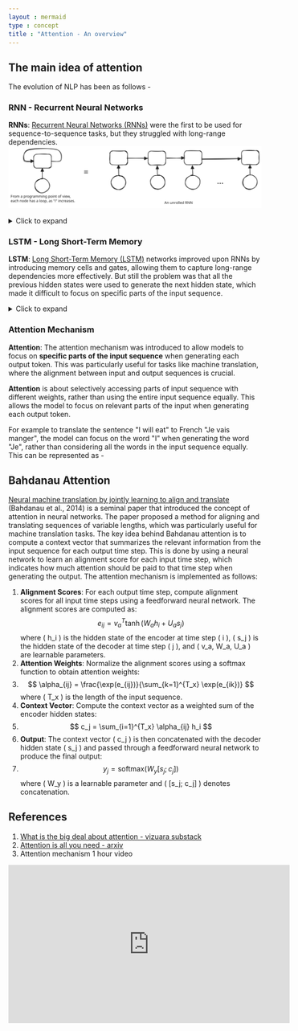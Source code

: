 ```yaml
---
layout : mermaid
type : concept
title : "Attention - An overview"
---
```

## The main idea of attention
The evolution of NLP has been as follows - 
### RNN - Recurrent Neural Networks
**RNNs**: [Recurrent Neural Networks (RNNs)](https://samratkar.github.io/2025/02/01/RNN-theo.html) were the first to be used for sequence-to-sequence tasks, but they struggled with long-range dependencies.
![ ](/images/genai/rnn-unrolled.svg)
<details>
  <summary>Click to expand</summary>
  <img src="/images/genai/rnn-block.svg" alt="Description" width="300">
</details>

### LSTM - Long Short-Term Memory

**LSTM**: [Long Short-Term Memory (LSTM)](https://samratkar.github.io/2025/02/15/LSTM-theory.html) networks improved upon RNNs by introducing memory cells and gates, allowing them to capture long-range dependencies more effectively. But still the problem was that all the previous hidden states were used to generate the next hidden state, which made it difficult to focus on specific parts of the input sequence.
<details>
  <summary>Click to expand</summary>
<video width="640" height="360" controls>
  <source src="/images/genai/lstm-visualization.mp4" type="video/mp4">
  Your browser does not support the video tag.
</video>
</details>

### Attention Mechanism
**Attention**: The attention mechanism was introduced to allow models to focus on **specific parts of the input sequence** when generating each output token. This was particularly useful for tasks like machine translation, where the alignment between input and output sequences is crucial.

**Attention** is about selectively accessing parts of input sequence with different weights, rather than using the entire input sequence equally. This allows the model to focus on relevant parts of the input when generating each output token.

For example to translate the sentence "I will eat" to French "Je vais manger", the model can focus on the word "I" when generating the word "Je", rather than considering all the words in the input sequence equally. This can be represented as - 

## Bahdanau Attention

[Neural machine translation by jointly learning to align and translate](https://arxiv.org/abs/1409.0473) (Bahdanau et al., 2014) is a seminal paper that introduced the concept of attention in neural networks. The paper proposed a method for aligning and translating sequences of variable lengths, which was particularly useful for machine translation tasks.
The key idea behind Bahdanau attention is to compute a context vector that summarizes the relevant information from the input sequence for each output time step. This is done by using a neural network to learn an alignment score for each input time step, which indicates how much attention should be paid to that time step when generating the output.
The attention mechanism is implemented as follows:
1. **Alignment Scores**: For each output time step, compute alignment scores for all input time steps using a feedforward neural network. The alignment scores are computed as:
   $$ e_{ij} = v_a^T \tanh(W_a h_i + U_a s_j) $$
   where \( h_i \) is the hidden state of the encoder at time step \( i \), \( s_j \) is the hidden state of the decoder at time step \( j \), and \( v_a, W_a, U_a \) are learnable parameters.
2. **Attention Weights**: Normalize the alignment scores using a softmax function to obtain attention weights:
3. $$ \alpha_{ij} = \frac{\exp(e_{ij})}{\sum_{k=1}^{T_x} \exp(e_{ik})} $$
   where \( T_x \) is the length of the input sequence.
4. **Context Vector**: Compute the context vector as a weighted sum of the encoder hidden states:
5. $$ c_j = \sum_{i=1}^{T_x} \alpha_{ij} h_i $$
6. **Output**: The context vector \( c_j \) is then concatenated with the decoder hidden state \( s_j \) and passed through a feedforward neural network to produce the final output:
7. $$ y_j = \text{softmax}(W_y [s_j; c_j]) $$
   where \( W_y \) is a learnable parameter and \( [s_j; c_j] \) denotes concatenation.

## References

1. [What is the big deal about attention - vizuara substack](https://substack.com/inbox/post/158574020)
2. [Attention is all you need - arxiv](https://arxiv.org/abs/1706.03762)
3. Attention mechanism 1 hour video 
<iframe width="560" height="315" src="https://www.youtube.com/embed/K45ze9Yd5UE?si=FAJ3YPArq9Wu-uQ3" title="YouTube video player" frameborder="0" allow="accelerometer; autoplay; clipboard-write; encrypted-media; gyroscope; picture-in-picture; web-share" referrerpolicy="strict-origin-when-cross-origin" allowfullscreen></iframe>